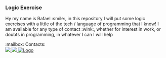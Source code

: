 
<h3>Logic Exercise</h3>
<div>
   <p>
   Hy my name is Rafael :smile:, in this repository I will put some logic exercises with a little of the tech / language of programming that I know!
   I am available for any type of contact :wink:, whether for interest in work, or doubts in programming, in whatever I can I will help
   </p>
</div>
<div>
:mailbox: Contacts:
</div>
<div>
   <a href="mailto:balmantrafael@gmail.com" alt="Gmail">
      <img src="https://img.shields.io/badge/gmail-%23D14836.svg?&style=for-the-badge&logo=gmail&logoColor=white" />
   </a>
   <a href="https://br.linkedin.com/in/rafael-brandt-balmant-429461162" alt="Linkedin">
      <img src="https://img.shields.io/badge/linkedin-%230077B5.svg?&style=for-the-badge&logo=linkedin&logoColor=white"/>
   </a>
   <a href="https://www.codewars.com/users/b4tut4/">
      <img src="https://www.codewars.com/users/b4tut4/badges/micro" alt="Logo" />
   </a>
</div>
